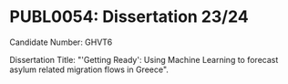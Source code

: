 # PUBL0054: Dissertation 23/24

Candidate Number: GHVT6

Dissertation Title: "'Getting Ready': Using Machine Learning to forecast asylum related migration flows in Greece".
